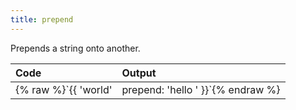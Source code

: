 ```yaml
---
title: prepend
---
```


Prepends a string onto another.

| Code                                                   | Output             |
|:-------------------------------------------------------|:-------------------|
| {% raw %}`{{ 'world' | prepend: 'hello ' }}`{% endraw %}     | `hello world` |

